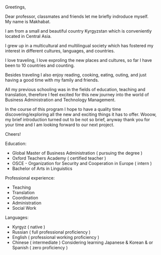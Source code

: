 Greetings, 

Dear professor, classmates and friends let me briefly indroduce myself.  
My name is Makhabat.

I am from a small and beautiful country Kyrgyzstan which is conveniently located in Central Asia. 

I grew up in a multicultural and multilingual society which has fostered my interest in different cultures, languages, and countries. 

I love traveling, I love exproling the new places and cultures, so far I have been to 10 countries and counting. 

Besides traveling I also enjoy reading, cooking, eating, outing, and just having a good time with my family and friends. 

All my previous schooling was in the fields of education, teaching and translation, therefore I feel excited for this new journey into the world of Business Administration and Technology Management. 

In the course of this program I hope to have a quality time discovering/exploring all the new and exciting things it has to offer.
Wooow, my brief introduction turned out to be not so brief, anyway thank you for your time and I am looking forward to our next project. 


Cheers! 


Education: 

* Global Master of Business Administration ( pursuing the degree )
* Oxford Teachers Academy ( certified teacher )
* OSCE - Organization for Security and Cooperation in Europe ( intern )
* Bachelor of Arts in Linguistics 

Professional experience: 

* Teaching 
* Translation
* Coordination
* Administration 
* Social Work 


Languages: 

* Kyrgyz ( native )
* Russian ( full professional proficiency )
* English ( professional working proficiency )
* Chinese ( intermediate )
Considering learning Japanese & Korean & or Spanish ( zero proficiency )
